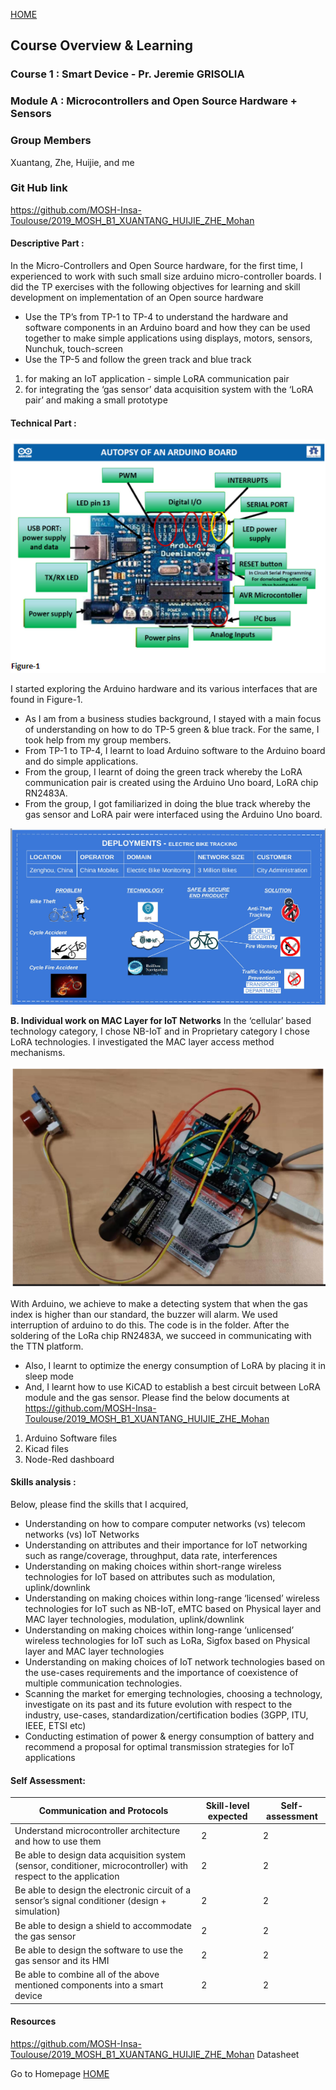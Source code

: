 
[HOME](./index.md)

## Course Overview & Learning 

### Course 1 : Smart Device - Pr. Jeremie GRISOLIA
### Module A : Microcontrollers and Open Source Hardware + Sensors

### Group Members
Xuantang, Zhe, Huijie, and me
### Git Hub link
https://github.com/MOSH-Insa-Toulouse/2019_MOSH_B1_XUANTANG_HUIJIE_ZHE_Mohan


#### Descriptive Part :
In the Micro-Controllers and Open Source hardware, for the first time, I experienced to work with such small size arduino micro-controller boards. I did the TP exercises with the following objectives for learning and skill development on implementation of an Open source hardware 
- Use the TP’s from TP-1 to TP-4 to understand the hardware and software components in an Arduino board and how they can be used together to make simple applications using displays, motors, sensors, Nunchuk, touch-screen
- Use the TP-5 and follow the green track and blue track 
1. for making an IoT application - simple LoRA communication pair
2. for integrating the ‘gas sensor’ data acquisition system with the ‘LoRA pair’ and making a small prototype

#### Technical Part : 

<p align="center">
<img src="./assets/course1/1_technical_part_1.PNG" class="inline"/>
</p>

I started exploring the Arduino hardware and its various interfaces that are found in Figure-1. 

- As I am from a business studies background, I stayed with a main focus of understanding on how to do TP-5 green & blue track. For the same, I took help from my group members. 
- From TP-1 to TP-4, I learnt to load Arduino software to the Arduino board and do simple applications. 
- From the group, I learnt of doing the green track whereby the LoRA communication pair is created using the Arduino Uno board, LoRA chip RN2483A.
- From the group, I got familiarized in doing the blue track whereby the gas sensor and LoRA pair were interfaced using the Arduino Uno board. 


<p align="center">
<img src="./assets/course2/2_technical_part_2.PNG" class="inline"/>
</p>

**B. Individual work on MAC Layer for IoT Networks**
In the ‘cellular’ based technology category, I chose NB-IoT and in Proprietary category I chose LoRA technologies. I investigated the MAC layer access method mechanisms. 

<p align="center">
<img src="./assets/course1/1_technical_part_2.PNG" class="inline"/>
</p>

With Arduino, we achieve to make a detecting system that when the gas index is higher than our standard, the buzzer will alarm. We used interruption of arduino to do this. The code is in the folder. After the soldering of the LoRa chip RN2483A, we succeed in communicating with the TTN platform.
- Also, I learnt to optimize the energy consumption of LoRA by placing it in sleep mode
- And, I learnt how to use KiCAD to establish a best circuit between LoRA module and the gas sensor. 
Please find the below documents at https://github.com/MOSH-Insa-Toulouse/2019_MOSH_B1_XUANTANG_HUIJIE_ZHE_Mohan
1. Arduino Software files
2. Kicad files
3. Node-Red dashboard

#### Skills analysis : 

Below, please find the skills that I acquired,
- Understanding on how to compare computer networks (vs) telecom networks (vs) IoT Networks
- Understanding on attributes and their importance for IoT networking such as range/coverage, throughput, data rate, interferences
- Understanding on making choices within short-range wireless technologies for IoT based on attributes such as modulation, uplink/downlink
- Understanding on making choices within long-range ‘licensed’ wireless technologies for IoT such as NB-IoT, eMTC based on Physical layer and MAC layer technologies, modulation, uplink/downlink
- Understanding on making choices within long-range ‘unlicensed’ wireless technologies for IoT such as LoRa, Sigfox based on Physical layer and MAC layer technologies
- Understanding on making choices of IoT network technologies based on the use-cases requirements and the importance of coexistence of multiple communication technologies. 
- Scanning the market for emerging technologies, choosing a technology, investigate on its past and its future evolution with respect to the industry, use-cases, standardization/certification bodies (3GPP, ITU, IEEE, ETSI etc) 
- Conducting estimation of power & energy consumption of battery and recommend a proposal for optimal transmission strategies for IoT applications

#### Self Assessment:

|Communication and Protocols|Skill-level expected|Self-assessment|
|---------------|--------------|---------------|
|Understand microcontroller architecture and how to use them|2|2|
|Be able to design data acquisition system (sensor, conditioner, microcontroller) with respect to the application|2|2|
|Be able to design the electronic circuit of a sensor’s signal conditioner (design + simulation)|2|2|
|Be able to design a shield to accommodate the gas sensor|2|2|
|Be able to design the software to use the gas sensor and its HMI|2|2|
|Be able to combine all of the above mentioned components into a smart device|2|2|

#### Resources
https://github.com/MOSH-Insa-Toulouse/2019_MOSH_B1_XUANTANG_HUIJIE_ZHE_Mohan
Datasheet


Go to Homepage [HOME](./index.md)
